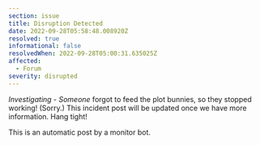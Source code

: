 ```yaml
---
section: issue
title: Disruption Detected
date: 2022-09-28T05:58:48.008920Z
resolved: true
informational: false
resolvedWhen: 2022-09-28T05:00:31.635025Z
affected:
  - Forum
severity: disrupted
---
```

*Investigating* - _Someone_ forgot to feed the plot bunnies, so they stopped working! (Sorry.) This incident post will be updated once we have more information. Hang tight!

This is an automatic post by a monitor bot.
        